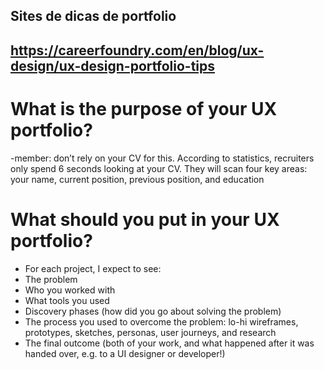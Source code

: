 ## Sites de dicas de portfolio

## https://careerfoundry.com/en/blog/ux-design/ux-design-portfolio-tips

# What is the purpose of your UX portfolio?
-member: don’t rely on your CV for this. According to statistics, recruiters only spend 6 seconds looking at your CV. They will scan four key areas: your name, current position, previous position, and education

# What should you put in your UX portfolio?
- For each project, I expect to see:
- The problem
- Who you worked with
- What tools you used
- Discovery phases (how did you go about solving the problem)
- The process you used to overcome the problem: lo-hi wireframes, prototypes, sketches, personas, user journeys, and research
- The final outcome (both of your work, and what happened after it was handed over, e.g. to a UI designer or developer!)








